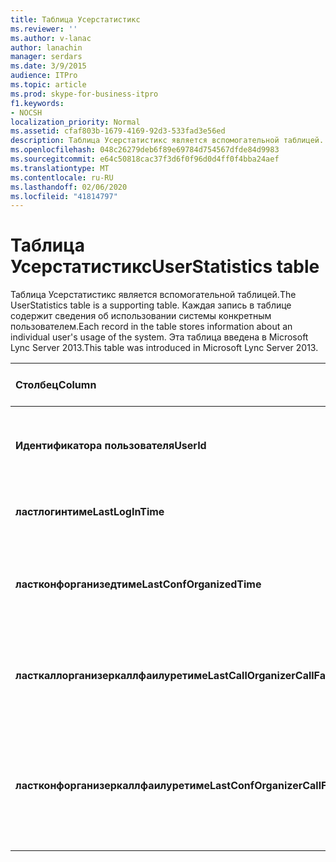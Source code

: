 ```yaml
---
title: Таблица Усерстатистикс
ms.reviewer: ''
ms.author: v-lanac
author: lanachin
manager: serdars
ms.date: 3/9/2015
audience: ITPro
ms.topic: article
ms.prod: skype-for-business-itpro
f1.keywords:
- NOCSH
localization_priority: Normal
ms.assetid: cfaf803b-1679-4169-92d3-533fad3e56ed
description: Таблица Усерстатистикс является вспомогательной таблицей. Каждая запись в таблице содержит сведения об использовании системы конкретным пользователем. Эта таблица введена в Microsoft Lync Server 2013.
ms.openlocfilehash: 048c26279deb6f89e69784d754567dfde84d9983
ms.sourcegitcommit: e64c50818cac37f3d6f0f96d0d4ff0f4bba24aef
ms.translationtype: MT
ms.contentlocale: ru-RU
ms.lasthandoff: 02/06/2020
ms.locfileid: "41814797"
---
```

# <a name="userstatistics-table"></a><span data-ttu-id="4a348-105">Таблица Усерстатистикс</span><span class="sxs-lookup"><span data-stu-id="4a348-105">UserStatistics table</span></span>
 
<span data-ttu-id="4a348-106">Таблица Усерстатистикс является вспомогательной таблицей.</span><span class="sxs-lookup"><span data-stu-id="4a348-106">The UserStatistics table is a supporting table.</span></span> <span data-ttu-id="4a348-107">Каждая запись в таблице содержит сведения об использовании системы конкретным пользователем.</span><span class="sxs-lookup"><span data-stu-id="4a348-107">Each record in the table stores information about an individual user's usage of the system.</span></span> <span data-ttu-id="4a348-108">Эта таблица введена в Microsoft Lync Server 2013.</span><span class="sxs-lookup"><span data-stu-id="4a348-108">This table was introduced in Microsoft Lync Server 2013.</span></span>
  
|<span data-ttu-id="4a348-109">**Столбец**</span><span class="sxs-lookup"><span data-stu-id="4a348-109">**Column**</span></span>|<span data-ttu-id="4a348-110">**Тип данных**</span><span class="sxs-lookup"><span data-stu-id="4a348-110">**Data Type**</span></span>|<span data-ttu-id="4a348-111">**Ключ/индекс**</span><span class="sxs-lookup"><span data-stu-id="4a348-111">**Key/Index**</span></span>|<span data-ttu-id="4a348-112">**Сведения**</span><span class="sxs-lookup"><span data-stu-id="4a348-112">**Details**</span></span>|
|:-----|:-----|:-----|:-----|
|<span data-ttu-id="4a348-113">**Идентификатора пользователя**</span><span class="sxs-lookup"><span data-stu-id="4a348-113">**UserId**</span></span> <br/> |<span data-ttu-id="4a348-114">целое</span><span class="sxs-lookup"><span data-stu-id="4a348-114">int</span></span>  <br/> |<span data-ttu-id="4a348-115">Primary</span><span class="sxs-lookup"><span data-stu-id="4a348-115">Primary</span></span>  <br/> |<span data-ttu-id="4a348-116">Уникальный номер, идентифицирующий этого пользователя.</span><span class="sxs-lookup"><span data-stu-id="4a348-116">Unique number identifying this user.</span></span>  <br/> |
|<span data-ttu-id="4a348-117">**ластлогинтиме**</span><span class="sxs-lookup"><span data-stu-id="4a348-117">**LastLogInTime**</span></span> <br/> |<span data-ttu-id="4a348-118">datetime</span><span class="sxs-lookup"><span data-stu-id="4a348-118">datetime</span></span>  <br/> ||<span data-ttu-id="4a348-119">Время последнего входа пользователя в систему.</span><span class="sxs-lookup"><span data-stu-id="4a348-119">Last time the user logged in.</span></span>  <br/> |
|<span data-ttu-id="4a348-120">**ластконфорганизедтиме**</span><span class="sxs-lookup"><span data-stu-id="4a348-120">**LastConfOrganizedTime**</span></span> <br/> |<span data-ttu-id="4a348-121">datetime</span><span class="sxs-lookup"><span data-stu-id="4a348-121">datetime</span></span>  <br/> ||<span data-ttu-id="4a348-122">Последний раз, когда пользователь организует конференцию.</span><span class="sxs-lookup"><span data-stu-id="4a348-122">Last time the user organized a conference.</span></span>  <br/> |
|<span data-ttu-id="4a348-123">**ласткаллорганизеркаллфаилуретиме**</span><span class="sxs-lookup"><span data-stu-id="4a348-123">**LastCallOrganizerCallFailureTime**</span></span> <br/> |<span data-ttu-id="4a348-124">datetime</span><span class="sxs-lookup"><span data-stu-id="4a348-124">datetime</span></span>  <br/> ||<span data-ttu-id="4a348-125">Последнее время, когда пользователь попытался вызвать сбой звонка.</span><span class="sxs-lookup"><span data-stu-id="4a348-125">Last time the user experienced a call failure.</span></span>  <br/> |
|<span data-ttu-id="4a348-126">**ластконфорганизеркаллфаилуретиме**</span><span class="sxs-lookup"><span data-stu-id="4a348-126">**LastConfOrganizerCallFailureTime**</span></span> <br/> |<span data-ttu-id="4a348-127">datetime</span><span class="sxs-lookup"><span data-stu-id="4a348-127">datetime</span></span>  <br/> ||<span data-ttu-id="4a348-128">Последний раз, когда пользователь попытался вызвать сбой в организаторе конференц-связи.</span><span class="sxs-lookup"><span data-stu-id="4a348-128">Last time the user experienced a call failure as a conference organizer.</span></span>  <br/> |
   

